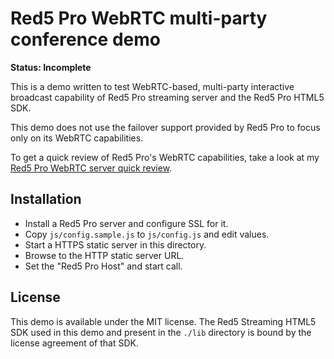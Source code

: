 # Red5 Pro WebRTC multi-party conference demo

**Status: Incomplete**

This is a demo written to test WebRTC-based, multi-party interactive broadcast capability of Red5 Pro streaming server and the Red5 Pro HTML5 SDK.

This demo does not use the failover support provided by Red5 Pro to focus only on its WebRTC capabilities.

To get a quick review of Red5 Pro's WebRTC capabilities, take a look at my [Red5 Pro WebRTC server quick review](https://kaustavdm.in/red5-pro-webrtc-server-review.html).

## Installation

- Install a Red5 Pro server and configure SSL for it.
- Copy `js/config.sample.js` to `js/config.js` and edit values.
- Start a HTTPS static server in this directory.
- Browse to the HTTP static server URL.
- Set the "Red5 Pro Host" and start call.

## License

This demo is available under the MIT license. The Red5 Streaming HTML5 SDK used in this demo and present in the `./lib` directory is bound by the license agreement of that SDK.
